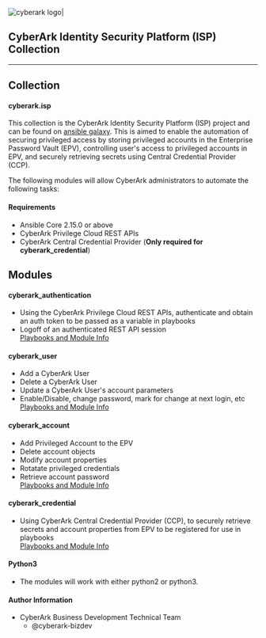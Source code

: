 <!-- please note this has to be a absolute URL since otherwise it will not show up on galaxy.ansible.com -->
![cyberark logo|](https://github.com/cyberark/ansible-isp-collection/blob/master/docs/images/full-cyberark-logo.jpg?raw=true)

## CyberArk Identity Security Platform (ISP) Collection

*************

## Collection

#### cyberark.isp

This collection is the CyberArk Identity Security Platform (ISP) project and can be found on [ansible galaxy](https://galaxy.ansible.com/cyberark/isp). This is aimed to enable the automation of securing privileged access by storing privileged accounts in the Enterprise Password Vault (EPV), controlling user's access to privileged accounts in EPV, and securely retrieving secrets using Central Credential Provider (CCP).


The following modules will allow CyberArk administrators to automate the following tasks:

#### Requirements

- Ansible Core 2.15.0 or above
- CyberArk Privilege Cloud REST APIs
- CyberArk Central Credential Provider (**Only required for cyberark_credential**)

## Modules

#### cyberark_authentication

- Using the CyberArk Privilege Cloud REST APIs, authenticate and obtain an auth token to be passed as a variable in playbooks
- Logoff of an authenticated REST API session<br>
[Playbooks and Module Info](https://github.com/cyberark/ansible-isp-collection/blob/master/docs/cyberark_authentication.md)

#### cyberark_user

- Add a CyberArk User
- Delete a CyberArk User
- Update a CyberArk User's account parameters
- Enable/Disable, change password, mark for change at next login, etc
<br>[Playbooks and Module Info](https://github.com/cyberark/ansible-isp-collection/blob/master/docs/cyberark_user.md)<br/>

#### cyberark_account

- Add Privileged Account to the EPV
- Delete account objects
- Modify account properties
- Rotatate privileged credentials
- Retrieve account password<br>
[Playbooks and Module Info](https://github.com/cyberark/ansible-isp-collection/blob/master/docs/cyberark_account.md)

#### cyberark_credential

- Using CyberArk Central Credential Provider (CCP), to securely retrieve secrets and account properties from EPV to be registered for use in playbooks<br>
[Playbooks and Module Info](https://github.com/cyberark/ansible-isp-collection/blob/master/docs/cyberark_credential.md)


#### Python3

- The modules will work with either python2 or python3.

#### Author Information
- CyberArk Business Development Technical Team 
    - @cyberark-bizdev

